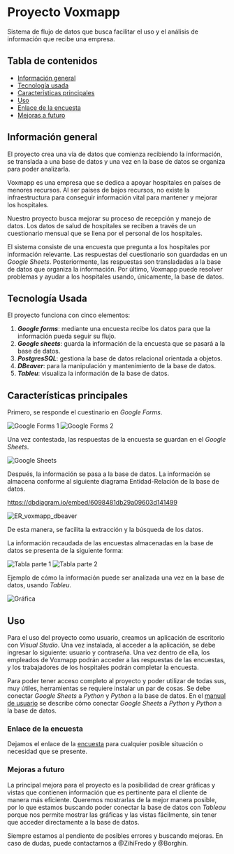 # Proyecto Voxmapp

Sistema de flujo de datos que busca facilitar el uso y el análisis de información que recibe una empresa.


## Tabla de contenidos

+ [Información general](https://github.com/ZihiFredo/Documentacion-Final/blob/main/README.md#información-general)
+ [Tecnología usada](https://github.com/ZihiFredo/Documentacion-Final/blob/main/README.md#tecnología-usada)
+ [Características principales](https://github.com/ZihiFredo/Documentacion-Final/blob/main/README.md#características-principales)
+ [Uso](https://github.com/ZihiFredo/Documentacion-Final/blob/main/README.md#uso)
+ [Enlace de la encuesta](https://github.com/ZihiFredo/Documentacion-Final/blob/main/README.md#link-de-la-encuesta)
+ [Mejoras a futuro](https://github.com/ZihiFredo/Documentacion-Final/blob/main/README.md#mejoras-en-el-futuro)



## Información general

El proyecto crea una vía de datos que comienza recibiendo la información, se translada a una base de datos y una vez en la base de datos se organiza para poder analizarla.

Voxmapp es una empresa que se dedica a apoyar hospitales en países de menores recursos. Al ser países de bajos recursos, no existe la infraestructura para conseguir información vital para mantener y mejorar los hospitales. 

Nuestro proyecto busca mejorar su proceso de recepción y manejo de datos. Los datos de salud de hospitales se reciben a través de un cuestionario mensual que se llena por el personal de los hospitales. 

El sistema consiste de una encuesta que pregunta a los hospitales por información relevante. Las respuestas del cuestionario son guardadas en un _Google Sheets_. Posteriormente, las respuestas son transladadas a la base de datos que organiza la información. Por último, Voxmapp puede resolver problemas y ayudar a los hospitales usando, únicamente, la base de datos.


## Tecnología Usada

El proyecto funciona con cinco elementos:

1. ___Google forms___: mediante una encuesta recibe los datos para que la información pueda seguir su flujo.
2. ___Google sheets___: guarda la información de la encuesta que se pasará a la base de datos.
3. ___PostgresSQL___: gestiona la base de datos relacional orientada a objetos.
4. ___DBeaver___: para la manipulación y mantenimiento de la base de datos.
5. ___Tableu___: visualiza la información de la base de datos.

## Características principales

Primero, se responde el cuestinario en _Google Forms_.

![Google Forms 1](https://github.com/ZihiFredo/Documentacion-Final/blob/main/Captura%20de%20Pantalla%202022-05-22%20a%20la(s)%2022.41.09.png)
![Google Forms 2](https://github.com/ZihiFredo/Documentacion-Final/blob/main/Captura%20de%20Pantalla%202022-05-22%20a%20la(s)%2022.41.42.png)

Una vez contestada, las respuestas de la encuesta se guardan en el _Google Sheets_.

![Google Sheets](https://github.com/ZihiFredo/Documentacion-Final/blob/main/Captura%20de%20Pantalla%202022-05-22%20a%20la(s)%2022.51.14.png)


Después, la información se pasa a la base de datos. La información se almacena conforme al siguiente diagrama Entidad-Relación de la base de datos.

https://dbdiagram.io/embed/6098481db29a09603d141499

![ER_voxmapp_dbeaver](https://user-images.githubusercontent.com/77375206/117859721-fdcd0180-b254-11eb-8251-1de45397df5d.PNG)


De esta manera, se facilita la extracción y la búsqueda de los datos.

La información recaudada de las encuestas almacenadas en la base de datos se presenta de la siguiente forma: 

![Tabla parte 1](https://github.com/ZihiFredo/Documentacion-Para-Usuario-Final/blob/main/Captura%20de%20Pantalla%202022-03-12%20a%20la(s)%2013.44.59.png?raw=true)
![Tabla parte 2](https://github.com/ZihiFredo/Documentacion-Para-Usuario-Final/blob/main/Captura%20de%20Pantalla%202022-03-12%20a%20la(s)%2013.45.20.png)


Ejemplo de cómo la información puede ser analizada una vez en la base de datos, usando _Tableu_.

![Gráfica](https://github.com/ZihiFredo/Documentacion-Para-Usuario-Final/blob/main/Captura%20de%20Pantalla%202022-03-12%20a%20la(s)%2013.46.38.png)


## Uso

Para el uso del proyecto como usuario, creamos un aplicación de escritorio con _Visual Studio_. Una vez instalada, al acceder a la aplicación, se debe ingresar lo siguiente: usuario y contraseña. Una vez dentro de ella, los empleados de Voxmapp podrán acceder a las respuestas de las encuestas, y los trabajadores de los hospitales podrán completar la encuesta.

Para poder tener acceso completo al proyecto y poder utilizar de todas sus, muy útiles, herramientas se requiere instalar un par de cosas. Se debe conectar _Google Sheets_ a _Python_ y _Python_ a la base de datos. En el [manual de usuario](https://docs.google.com/document/d/1f8hk7zHd1ZKWIZ-X9rfSQJVDa396f0n6/edit) se describe cómo conectar _Google Sheets_ a _Python_ y _Python_ a la base de datos.


### Enlace de la encuesta

Dejamos el enlace de la [encuesta](https://docs.google.com/forms/d/1NnXM4PWHAKxzAtIaQ5KYfcVVXQNEB6snOr99RaMZijE/edit) para cualquier posible situación o necesidad que se presente.


### Mejoras a futuro

La principal mejora para el proyecto es la posibilidad de crear gráficas y vistas que contienen información que es pertinente para el cliente de manera más eficiente. Queremos mostrarlas de la mejor manera posible, por lo que estamos buscando poder conectar la base de datos con _Tableau_ porque nos permite mostrar las gráficas y las vistas fácilmente, sin tener que acceder directamente a la base de datos. 

Siempre estamos al pendiente de posibles errores y buscando mejoras. En caso de dudas, puede contactarnos a @ZihiFredo y @Borghin.
